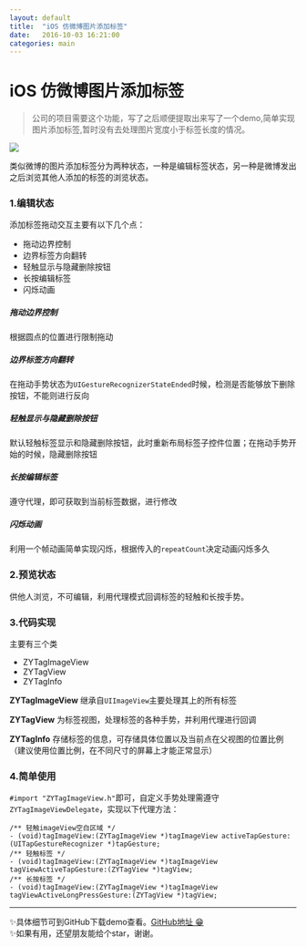 ```yaml
---
layout: default
title:  "iOS 仿微博图片添加标签"
date:   2016-10-03 16:21:00
categories: main
---
```


# iOS 仿微博图片添加标签

>公司的项目需要这个功能，写了之后顺便提取出来写了一个demo,简单实现图片添加标签,暂时没有去处理图片宽度小于标签长度的情况。			

![](http://upload-images.jianshu.io/upload_images/939125-2244ffe4154ccd62.gif?imageMogr2/auto-orient/strip)

类似微博的图片添加标签分为两种状态，一种是编辑标签状态，另一种是微博发出之后浏览其他人添加的标签的浏览状态。

### 1.编辑状态

添加标签拖动交互主要有以下几个点：

* 拖动边界控制
* 边界标签方向翻转
* 轻触显示与隐藏删除按钮
* 长按编辑标签
* 闪烁动画

##### 拖动边界控制
根据圆点的位置进行限制拖动

##### 边界标签方向翻转
在拖动手势状态为`UIGestureRecognizerStateEnded`时候，检测是否能够放下删除按钮，不能则进行反向

##### 轻触显示与隐藏删除按钮
默认轻触标签显示和隐藏删除按钮，此时重新布局标签子控件位置；在拖动手势开始的时候，隐藏删除按钮

##### 长按编辑标签
遵守代理，即可获取到当前标签数据，进行修改

##### 闪烁动画
利用一个帧动画简单实现闪烁，根据传入的`repeatCount`决定动画闪烁多久

### 2.预览状态

供他人浏览，不可编辑，利用代理模式回调标签的轻触和长按手势。

### 3.代码实现
主要有三个类

* ZYTagImageView
* ZYTagView
* ZYTagInfo

**ZYTagImageView** 继承自`UIImageView`主要处理其上的所有标签

**ZYTagView** 为标签视图，处理标签的各种手势，并利用代理进行回调

**ZYTagInfo** 存储标签的信息，可存储具体位置以及当前点在父视图的位置比例（建议使用位置比例，在不同尺寸的屏幕上才能正常显示）

### 4.简单使用
`#import "ZYTagImageView.h"`即可，自定义手势处理需遵守`ZYTagImageViewDelegate`，实现以下代理方法：

```objc
/** 轻触imageView空白区域 */
- (void)tagImageView:(ZYTagImageView *)tagImageView activeTapGesture:(UITapGestureRecognizer *)tapGesture;
/** 轻触标签 */
- (void)tagImageView:(ZYTagImageView *)tagImageView tagViewActiveTapGesture:(ZYTagView *)tagView;
/** 长按标签 */
- (void)tagImageView:(ZYTagImageView *)tagImageView tagViewActiveLongPressGesture:(ZYTagView *)tagView;

```
---
✨具体细节可到GitHub下载demo查看。[GitHub地址 😁](https://github.com/ripperhe/ZYTagView.git)		
✨如果有用，还望朋友能给个star，谢谢。